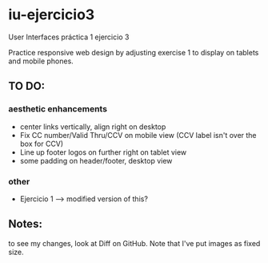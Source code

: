 # iu-ejercicio3
User Interfaces práctica 1 ejercicio 3

Practice responsive web design by adjusting exercise 1 to display on tablets and mobile phones.

## TO DO:
### aesthetic enhancements
+ center links vertically, align right on desktop
+ Fix CC number/Valid Thru/CCV on mobile view (CCV label isn't over the box for CCV)
+ Line up footer logos on further right on tablet view
+ some padding on header/footer, desktop view
### other
+ Ejercicio 1 --> modified version of this?

## Notes:
to see my changes, look at Diff on GitHub. Note that I've put images as fixed size. 
